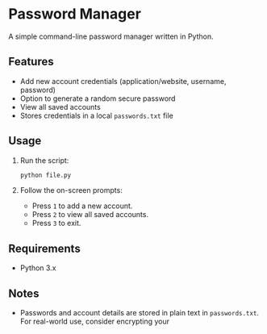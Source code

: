 # Password Manager

A simple command-line password manager written in Python.

## Features

- Add new account credentials (application/website, username, password)
- Option to generate a random secure password
- View all saved accounts
- Stores credentials in a local `passwords.txt` file

## Usage

1. Run the script:

    ```sh
    python file.py
    ```

2. Follow the on-screen prompts:
    - Press `1` to add a new account.
    - Press `2` to view all saved accounts.
    - Press `3` to exit.

## Requirements

- Python 3.x

## Notes

- Passwords and account details are stored in plain text in `passwords.txt`.  
  For real-world use, consider encrypting your

